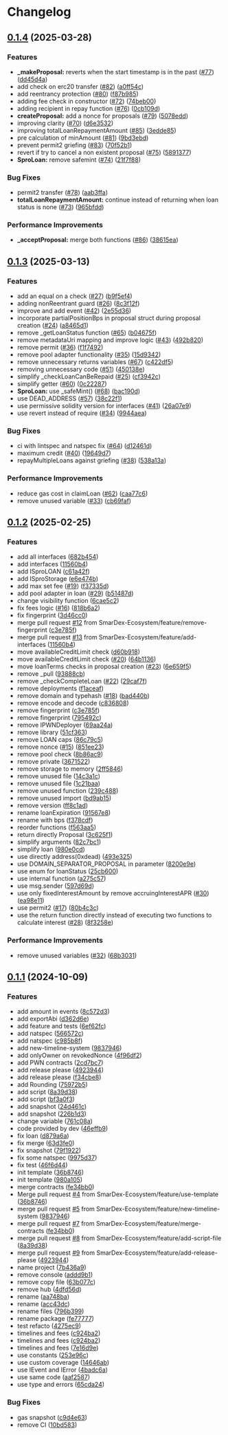 # Changelog

## [0.1.4](https://github.com/SmarDex-Ecosystem/SPRO_contracts/compare/v0.1.3...v0.1.4) (2025-03-28)


### Features

* **_makeProposal:** reverts when the start timestamp is in the past ([#77](https://github.com/SmarDex-Ecosystem/SPRO_contracts/issues/77)) ([dd45d4a](https://github.com/SmarDex-Ecosystem/SPRO_contracts/commit/dd45d4a81abeec68b70b5845114f19d0b491add4))
* add check on erc20 transfer ([#82](https://github.com/SmarDex-Ecosystem/SPRO_contracts/issues/82)) ([a0ff54c](https://github.com/SmarDex-Ecosystem/SPRO_contracts/commit/a0ff54cc4b779c22de622b7ee83fa1d4e5a9cfcd))
* add reentrancy protection ([#80](https://github.com/SmarDex-Ecosystem/SPRO_contracts/issues/80)) ([f87b985](https://github.com/SmarDex-Ecosystem/SPRO_contracts/commit/f87b98511f1627086043af1d906b9ca39a8b7e29))
* adding fee check in constructor ([#72](https://github.com/SmarDex-Ecosystem/SPRO_contracts/issues/72)) ([74beb00](https://github.com/SmarDex-Ecosystem/SPRO_contracts/commit/74beb0085903b3a3987584f6d91eff105b6ac7d1))
* adding recipient in repay function ([#76](https://github.com/SmarDex-Ecosystem/SPRO_contracts/issues/76)) ([0cb109d](https://github.com/SmarDex-Ecosystem/SPRO_contracts/commit/0cb109df776050d60fb0229c8969d1447f547801))
* **createProposal:** add a nonce for proposals ([#79](https://github.com/SmarDex-Ecosystem/SPRO_contracts/issues/79)) ([5078edd](https://github.com/SmarDex-Ecosystem/SPRO_contracts/commit/5078edd0643836195599f92d08a2e4e5a9e9272f))
* improving clarity ([#70](https://github.com/SmarDex-Ecosystem/SPRO_contracts/issues/70)) ([d6e3532](https://github.com/SmarDex-Ecosystem/SPRO_contracts/commit/d6e35320654e1907f0fb1e38bcaf0d0c55382491))
* improving totalLoanRepaymentAmount ([#85](https://github.com/SmarDex-Ecosystem/SPRO_contracts/issues/85)) ([3edde85](https://github.com/SmarDex-Ecosystem/SPRO_contracts/commit/3edde85056b793901e7d3aa12c8ec9872ae1a307))
* pre calculation of minAmount ([#81](https://github.com/SmarDex-Ecosystem/SPRO_contracts/issues/81)) ([9bd3ebd](https://github.com/SmarDex-Ecosystem/SPRO_contracts/commit/9bd3ebd3a2cc3baf6e19dd94bd08b310b9c83f8a))
* prevent permit2 griefing ([#83](https://github.com/SmarDex-Ecosystem/SPRO_contracts/issues/83)) ([70f52b1](https://github.com/SmarDex-Ecosystem/SPRO_contracts/commit/70f52b1a31bbf16a2bad6f2819e0afaf216a1c66))
* revert if try to cancel a non existent proposal ([#75](https://github.com/SmarDex-Ecosystem/SPRO_contracts/issues/75)) ([5891377](https://github.com/SmarDex-Ecosystem/SPRO_contracts/commit/5891377292b5f3e8af82cfca206587ab5413477d))
* **SproLoan:** remove safemint ([#74](https://github.com/SmarDex-Ecosystem/SPRO_contracts/issues/74)) ([21f7f88](https://github.com/SmarDex-Ecosystem/SPRO_contracts/commit/21f7f88a297d4c9f55c67e04586b582c38da2ddc))


### Bug Fixes

* permit2 transfer ([#78](https://github.com/SmarDex-Ecosystem/SPRO_contracts/issues/78)) ([aab3ffa](https://github.com/SmarDex-Ecosystem/SPRO_contracts/commit/aab3ffa99d38c4de07b3cfe63a3dd39cdd295012))
* **totalLoanRepaymentAmount:** continue instead of returning when loan status is none ([#73](https://github.com/SmarDex-Ecosystem/SPRO_contracts/issues/73)) ([965bfdd](https://github.com/SmarDex-Ecosystem/SPRO_contracts/commit/965bfdd7f63475b4a79babb9b6a50e0e05dc4e12))


### Performance Improvements

* **_acceptProposal:** merge both functions ([#86](https://github.com/SmarDex-Ecosystem/SPRO_contracts/issues/86)) ([38615ea](https://github.com/SmarDex-Ecosystem/SPRO_contracts/commit/38615ea6d61774bca4583cde706768778ed2d355))

## [0.1.3](https://github.com/SmarDex-Ecosystem/SPRO_contracts/compare/v0.1.2...v0.1.3) (2025-03-13)


### Features

* add an equal on a check ([#27](https://github.com/SmarDex-Ecosystem/SPRO_contracts/issues/27)) ([b9f5ef4](https://github.com/SmarDex-Ecosystem/SPRO_contracts/commit/b9f5ef4c92a8e10670a84765b29d16c23da4ac31))
* adding nonReentrant guard ([#26](https://github.com/SmarDex-Ecosystem/SPRO_contracts/issues/26)) ([8c3f12f](https://github.com/SmarDex-Ecosystem/SPRO_contracts/commit/8c3f12f949be56886103f06df6b468891591507f))
* improve and add event ([#42](https://github.com/SmarDex-Ecosystem/SPRO_contracts/issues/42)) ([2e55d36](https://github.com/SmarDex-Ecosystem/SPRO_contracts/commit/2e55d36461ef0bb64837c73e80a3bc057873da2e))
* incorporate partialPositionBps in proposal struct during proposal creation ([#24](https://github.com/SmarDex-Ecosystem/SPRO_contracts/issues/24)) ([a8465d1](https://github.com/SmarDex-Ecosystem/SPRO_contracts/commit/a8465d1b095a6355e1140a1a674d5f34f863c2c2))
* remove _getLoanStatus function ([#65](https://github.com/SmarDex-Ecosystem/SPRO_contracts/issues/65)) ([b04675f](https://github.com/SmarDex-Ecosystem/SPRO_contracts/commit/b04675f0b740f41768f9f8331f855bc6bdf82290))
* remove metadataUri mapping and improve logic ([#43](https://github.com/SmarDex-Ecosystem/SPRO_contracts/issues/43)) ([492b820](https://github.com/SmarDex-Ecosystem/SPRO_contracts/commit/492b820270ecefb1fa7d4e836e28dcda259a445c))
* remove permit ([#36](https://github.com/SmarDex-Ecosystem/SPRO_contracts/issues/36)) ([f1f7492](https://github.com/SmarDex-Ecosystem/SPRO_contracts/commit/f1f74929f58c99a6b2ac2c5e2d9e63e7afdf1df8))
* remove pool adapter functionality ([#35](https://github.com/SmarDex-Ecosystem/SPRO_contracts/issues/35)) ([15d9342](https://github.com/SmarDex-Ecosystem/SPRO_contracts/commit/15d93427702be4a072510be6b8a74f13bd5f2004))
* remove unnecessary returns variables ([#67](https://github.com/SmarDex-Ecosystem/SPRO_contracts/issues/67)) ([c422df5](https://github.com/SmarDex-Ecosystem/SPRO_contracts/commit/c422df548a8896943a4038ddc0f49553fdc1dfab))
* removing unnecessary code ([#51](https://github.com/SmarDex-Ecosystem/SPRO_contracts/issues/51)) ([450138e](https://github.com/SmarDex-Ecosystem/SPRO_contracts/commit/450138ea7720d7581fdada8189f5b99c47688623))
* simplify _checkLoanCanBeRepaid ([#25](https://github.com/SmarDex-Ecosystem/SPRO_contracts/issues/25)) ([cf3942c](https://github.com/SmarDex-Ecosystem/SPRO_contracts/commit/cf3942c0becf476ad834a745b329cd3c43220247))
* simplify getter ([#60](https://github.com/SmarDex-Ecosystem/SPRO_contracts/issues/60)) ([0c22287](https://github.com/SmarDex-Ecosystem/SPRO_contracts/commit/0c22287ff46a12d83bba3c0403c428349c45a262))
* **SproLoan:** use _safeMint() ([#68](https://github.com/SmarDex-Ecosystem/SPRO_contracts/issues/68)) ([bac190d](https://github.com/SmarDex-Ecosystem/SPRO_contracts/commit/bac190d1d325a7b05758b456e00d156dde47c091))
* use DEAD_ADDRESS ([#57](https://github.com/SmarDex-Ecosystem/SPRO_contracts/issues/57)) ([38c22f1](https://github.com/SmarDex-Ecosystem/SPRO_contracts/commit/38c22f14c8941fab2cd4f079bdd3236cdcd1928d))
* use permissive solidity version for interfaces ([#41](https://github.com/SmarDex-Ecosystem/SPRO_contracts/issues/41)) ([26a07e9](https://github.com/SmarDex-Ecosystem/SPRO_contracts/commit/26a07e92c048340ef47c0027b9a70588ebf22b90))
* use revert instead of require ([#34](https://github.com/SmarDex-Ecosystem/SPRO_contracts/issues/34)) ([9944aea](https://github.com/SmarDex-Ecosystem/SPRO_contracts/commit/9944aea79856eb87c52e8c5e07a325f101c450ed))


### Bug Fixes

* ci with lintspec and natspec fix ([#64](https://github.com/SmarDex-Ecosystem/SPRO_contracts/issues/64)) ([d12461d](https://github.com/SmarDex-Ecosystem/SPRO_contracts/commit/d12461d05571ec52ea9e3fcea9cb3d96e6f288f2))
* maximum credit ([#40](https://github.com/SmarDex-Ecosystem/SPRO_contracts/issues/40)) ([19649d7](https://github.com/SmarDex-Ecosystem/SPRO_contracts/commit/19649d7735870ea06493d05230aab50330ca5c2b))
* repayMultipleLoans against griefing ([#38](https://github.com/SmarDex-Ecosystem/SPRO_contracts/issues/38)) ([538a13a](https://github.com/SmarDex-Ecosystem/SPRO_contracts/commit/538a13a47ee0998a98b6177ca5b66130da59a72f))


### Performance Improvements

* reduce gas cost in claimLoan ([#62](https://github.com/SmarDex-Ecosystem/SPRO_contracts/issues/62)) ([caa77c6](https://github.com/SmarDex-Ecosystem/SPRO_contracts/commit/caa77c6f07edcee1af6d240912f2755d264348ca))
* remove unused variable ([#33](https://github.com/SmarDex-Ecosystem/SPRO_contracts/issues/33)) ([cb69faf](https://github.com/SmarDex-Ecosystem/SPRO_contracts/commit/cb69fafae125205ba15921a788c3bec9c03f4417))

## [0.1.2](https://github.com/SmarDex-Ecosystem/SPRO_contracts/compare/v0.1.1...v0.1.2) (2025-02-25)


### Features

* add all interfaces ([682b454](https://github.com/SmarDex-Ecosystem/SPRO_contracts/commit/682b454be0f0a3b5338fc8f39904fd430d384448))
* add interfaces ([11560b4](https://github.com/SmarDex-Ecosystem/SPRO_contracts/commit/11560b4f8044a460d3c69e3ffe9d9da1c35a7c32))
* add ISproLOAN ([c61a42f](https://github.com/SmarDex-Ecosystem/SPRO_contracts/commit/c61a42f4ed1ee5a7032fe0d09fc697bfffabf004))
* add ISproStorage ([e6e474b](https://github.com/SmarDex-Ecosystem/SPRO_contracts/commit/e6e474bf16babf2dfee16298e91e8e21ae6b671f))
* add max set fee ([#19](https://github.com/SmarDex-Ecosystem/SPRO_contracts/issues/19)) ([f37335d](https://github.com/SmarDex-Ecosystem/SPRO_contracts/commit/f37335d67004f79020cce49af5b7467236fe15bd))
* add pool adapter in loan ([#29](https://github.com/SmarDex-Ecosystem/SPRO_contracts/issues/29)) ([b51487d](https://github.com/SmarDex-Ecosystem/SPRO_contracts/commit/b51487de7498aefb2eb33e1ad399e6ae93ef8ecb))
* change visibility function ([6cae5c2](https://github.com/SmarDex-Ecosystem/SPRO_contracts/commit/6cae5c25453455383438c2d99d09d767a93ea5f4))
* fix fees logic ([#16](https://github.com/SmarDex-Ecosystem/SPRO_contracts/issues/16)) ([818b6a2](https://github.com/SmarDex-Ecosystem/SPRO_contracts/commit/818b6a269c61c885c2b760c292e2b63b26272344))
* fix fingerprint ([3d46cc0](https://github.com/SmarDex-Ecosystem/SPRO_contracts/commit/3d46cc08c168c58c3664ba85d7c80db1fbd4b2c2))
* merge pull request [#12](https://github.com/SmarDex-Ecosystem/SPRO_contracts/issues/12) from SmarDex-Ecosystem/feature/remove-fingerprint ([c3e785f](https://github.com/SmarDex-Ecosystem/SPRO_contracts/commit/c3e785f49e7d49a2617838d7a0c5f748f41e22e6))
* merge pull request [#13](https://github.com/SmarDex-Ecosystem/SPRO_contracts/issues/13) from SmarDex-Ecosystem/feature/add-interfaces ([11560b4](https://github.com/SmarDex-Ecosystem/SPRO_contracts/commit/11560b4f8044a460d3c69e3ffe9d9da1c35a7c32))
* move availableCreditLimit check ([d60b918](https://github.com/SmarDex-Ecosystem/SPRO_contracts/commit/d60b91879b6338b593d9296f637236dfcaa38cf7))
* move availableCreditLimit check ([#20](https://github.com/SmarDex-Ecosystem/SPRO_contracts/issues/20)) ([64b1136](https://github.com/SmarDex-Ecosystem/SPRO_contracts/commit/64b1136a7aba1e916aecb0e1b03852174bedd689))
* move loanTerms checks in proposal creation ([#23](https://github.com/SmarDex-Ecosystem/SPRO_contracts/issues/23)) ([6e659f5](https://github.com/SmarDex-Ecosystem/SPRO_contracts/commit/6e659f5ee7d26c2b1764017c348dbd987274fe05))
* remove  _pull ([93888cb](https://github.com/SmarDex-Ecosystem/SPRO_contracts/commit/93888cbc2e81accbd17921461168f5f0d3a2bfee))
* remove _checkCompleteLoan ([#22](https://github.com/SmarDex-Ecosystem/SPRO_contracts/issues/22)) ([29caf7f](https://github.com/SmarDex-Ecosystem/SPRO_contracts/commit/29caf7f5d13325f2af3f34412091ad28ad09d62c))
* remove deployments ([f1aceaf](https://github.com/SmarDex-Ecosystem/SPRO_contracts/commit/f1aceaf544f9372eb6e12acea5777338d3954a1c))
* remove domain and typehash ([#18](https://github.com/SmarDex-Ecosystem/SPRO_contracts/issues/18)) ([bad440b](https://github.com/SmarDex-Ecosystem/SPRO_contracts/commit/bad440b19c11944b3f3cb4f67778517a9662f109))
* remove encode and decode ([c836808](https://github.com/SmarDex-Ecosystem/SPRO_contracts/commit/c836808388896782a233021558a167afa6405981))
* remove fingerprint ([c3e785f](https://github.com/SmarDex-Ecosystem/SPRO_contracts/commit/c3e785f49e7d49a2617838d7a0c5f748f41e22e6))
* remove fingerprint ([795492c](https://github.com/SmarDex-Ecosystem/SPRO_contracts/commit/795492c91378743fb09779c91d3804028acdcec3))
* remove IPWNDeployer ([69aa24a](https://github.com/SmarDex-Ecosystem/SPRO_contracts/commit/69aa24a03e7b11e5ada10eba6a16b88fc6e0a6bf))
* remove library ([51cf363](https://github.com/SmarDex-Ecosystem/SPRO_contracts/commit/51cf363493defdcbbdd8eb35de53964251703d88))
* remove LOAN caps ([86c79c5](https://github.com/SmarDex-Ecosystem/SPRO_contracts/commit/86c79c5f91032be670a2559d3827550b28dce059))
* remove nonce ([#15](https://github.com/SmarDex-Ecosystem/SPRO_contracts/issues/15)) ([851ee23](https://github.com/SmarDex-Ecosystem/SPRO_contracts/commit/851ee23956fa57d74057390a047c97a540d6b394))
* remove pool check ([8b86ac9](https://github.com/SmarDex-Ecosystem/SPRO_contracts/commit/8b86ac9f161e6c35dcb3e2d7470e9ec9defd291c))
* remove private ([3671522](https://github.com/SmarDex-Ecosystem/SPRO_contracts/commit/3671522a686fed393e8ddcf0d98638277e1b0950))
* remove storage to memory ([2ff5846](https://github.com/SmarDex-Ecosystem/SPRO_contracts/commit/2ff5846bd1d5b16b63e1bd617d9087a97928f31a))
* remove unused file ([14c3a1c](https://github.com/SmarDex-Ecosystem/SPRO_contracts/commit/14c3a1c17a8924eb45d13ee41f4ce7881b7f662f))
* remove unused file ([1c21baa](https://github.com/SmarDex-Ecosystem/SPRO_contracts/commit/1c21baaa8078bf95422306b8be9c82ec89fcc65e))
* remove unused function ([239c488](https://github.com/SmarDex-Ecosystem/SPRO_contracts/commit/239c4888bf1593664a30dfbd468bb55ff8360c4a))
* remove unused import ([bd9ab15](https://github.com/SmarDex-Ecosystem/SPRO_contracts/commit/bd9ab15332b9ecf27ce8d7981fa5ccc4eba94f09))
* remove version ([ff8c1ad](https://github.com/SmarDex-Ecosystem/SPRO_contracts/commit/ff8c1ad27f47e8732aebdef71ebff1b32c29225f))
* rename loanExpiration ([91567e8](https://github.com/SmarDex-Ecosystem/SPRO_contracts/commit/91567e8062bc17229890b56e2a1a4699a886f995))
* rename with bps ([f378cdf](https://github.com/SmarDex-Ecosystem/SPRO_contracts/commit/f378cdf2c504f5d3cc5e70be166108df60343d67))
* reorder functions ([f563aa5](https://github.com/SmarDex-Ecosystem/SPRO_contracts/commit/f563aa53a545715be6f7f6447ad6257ee2fa556c))
* return directly Proposal ([3c625f1](https://github.com/SmarDex-Ecosystem/SPRO_contracts/commit/3c625f189d13f7b3ec8778bab9a70d9554052312))
* simplify arguments ([82c7bc1](https://github.com/SmarDex-Ecosystem/SPRO_contracts/commit/82c7bc17952ac0ac6f5a523aaeebcc7a961971d3))
* simplify loan ([980e0cd](https://github.com/SmarDex-Ecosystem/SPRO_contracts/commit/980e0cd900600613c7cab2a125cc927a43c91d5f))
* use directly address(0xdead) ([493e325](https://github.com/SmarDex-Ecosystem/SPRO_contracts/commit/493e325913c423539e55f9efe7c5e692e7fe1819))
* use DOMAIN_SEPARATOR_PROPOSAL in parameter ([8200e9e](https://github.com/SmarDex-Ecosystem/SPRO_contracts/commit/8200e9e2df4dfbca9c97d6d16ea8d6fbc1741166))
* use enum for loanStatus ([25cb600](https://github.com/SmarDex-Ecosystem/SPRO_contracts/commit/25cb600ed855da8c97e1621f6dbb9ccadb50828e))
* use internal function ([a275c57](https://github.com/SmarDex-Ecosystem/SPRO_contracts/commit/a275c57a20248eeef2512dfb4416f0ad91a89f6c))
* use msg.sender ([597d69d](https://github.com/SmarDex-Ecosystem/SPRO_contracts/commit/597d69d6c21b7fcae027bff5a852ecc7ea645cfc))
* use only fixedInterestAmount by remove accruingInterestAPR ([#30](https://github.com/SmarDex-Ecosystem/SPRO_contracts/issues/30)) ([ea98e11](https://github.com/SmarDex-Ecosystem/SPRO_contracts/commit/ea98e11d8b612942036eba974113c7ff10913dac))
* use permit2 ([#17](https://github.com/SmarDex-Ecosystem/SPRO_contracts/issues/17)) ([80b4c3c](https://github.com/SmarDex-Ecosystem/SPRO_contracts/commit/80b4c3cb534595e1fdc40a7da058d8ca8146ec98))
* use the return function directly instead of executing two functions to calculate interest ([#28](https://github.com/SmarDex-Ecosystem/SPRO_contracts/issues/28)) ([8f3258e](https://github.com/SmarDex-Ecosystem/SPRO_contracts/commit/8f3258e29a0f5846002ce7b37852443d985e6e97))


### Performance Improvements

* remove unused variables ([#32](https://github.com/SmarDex-Ecosystem/SPRO_contracts/issues/32)) ([68b3031](https://github.com/SmarDex-Ecosystem/SPRO_contracts/commit/68b3031ffbd93fdd4cbc20b01f9ded03d0388f41))

## [0.1.1](https://github.com/SmarDex-Ecosystem/SPRO_contracts/compare/v0.1.0...v0.1.1) (2024-10-09)


### Features

* add amount in events ([8c572d3](https://github.com/SmarDex-Ecosystem/SPRO_contracts/commit/8c572d3179ed70a4006b7a1a527762120b6e9d31))
* add exportAbi ([d362d6e](https://github.com/SmarDex-Ecosystem/SPRO_contracts/commit/d362d6eea2068ac831a3fb1a9febc1668f8f6815))
* add feature and tests ([6ef62fc](https://github.com/SmarDex-Ecosystem/SPRO_contracts/commit/6ef62fc2ff8dbdc2c537a770bf446ee021ee6706))
* add natspec ([566572c](https://github.com/SmarDex-Ecosystem/SPRO_contracts/commit/566572cf74d87c399e15e998e139faeadd43883d))
* add natspec ([c985b8f](https://github.com/SmarDex-Ecosystem/SPRO_contracts/commit/c985b8faf4b9d1dc594b6e2a9c19760e242af0c4))
* add new-timeline-system ([9837946](https://github.com/SmarDex-Ecosystem/SPRO_contracts/commit/98379463d5c2ab9983c5a859fb8c65480deb5b89))
* add onlyOwner on revokedNonce ([4f96df2](https://github.com/SmarDex-Ecosystem/SPRO_contracts/commit/4f96df2406814fdad888218d07745ca5654f3fd4))
* add PWN contracts ([2cd7bc7](https://github.com/SmarDex-Ecosystem/SPRO_contracts/commit/2cd7bc7b1e3fd111555c99b102384d547f3a3f64))
* add release please ([4923944](https://github.com/SmarDex-Ecosystem/SPRO_contracts/commit/4923944d9e51ffcf6ca1af1f9df90644cd2c9d59))
* add release please ([f34cbe8](https://github.com/SmarDex-Ecosystem/SPRO_contracts/commit/f34cbe86858e7f1a25c1a7699367a93fce7043c7))
* add Rounding ([75972b5](https://github.com/SmarDex-Ecosystem/SPRO_contracts/commit/75972b57a17e3804bf5b1f911475fcd9131f1145))
* add script ([8a39d38](https://github.com/SmarDex-Ecosystem/SPRO_contracts/commit/8a39d383cf19fcff6a3e4091f30aa2f5c6a0bb9d))
* add script ([bf3a0f3](https://github.com/SmarDex-Ecosystem/SPRO_contracts/commit/bf3a0f36d37d92c59f98128de2880e69b4d11585))
* add snapshot ([24d461c](https://github.com/SmarDex-Ecosystem/SPRO_contracts/commit/24d461c46b829c394e8f4270661223eb5bcefe14))
* add snapshot ([226b1d3](https://github.com/SmarDex-Ecosystem/SPRO_contracts/commit/226b1d3b15a38a3f08577defbc3f5d02dfb9ad3c))
* change variable ([761c08a](https://github.com/SmarDex-Ecosystem/SPRO_contracts/commit/761c08afd7383e4bba77d14325935083137f506d))
* code provided by dev ([46effb9](https://github.com/SmarDex-Ecosystem/SPRO_contracts/commit/46effb9dbe86193d7fac8eb71e2720dd4590b550))
* fix loan ([d879a6a](https://github.com/SmarDex-Ecosystem/SPRO_contracts/commit/d879a6a53fefffa868a0b837df444cf975d84c96))
* fix merge ([63d3fe0](https://github.com/SmarDex-Ecosystem/SPRO_contracts/commit/63d3fe0bff6ec93e98a4d59afa233102b36c4e30))
* fix snapshot ([79f1922](https://github.com/SmarDex-Ecosystem/SPRO_contracts/commit/79f1922cd7f5accf09c92c15b9675cba63b032d1))
* fix some natspec ([9975d37](https://github.com/SmarDex-Ecosystem/SPRO_contracts/commit/9975d37f6abe76c935a8ee44336ab96ece165541))
* fix test ([46f6d44](https://github.com/SmarDex-Ecosystem/SPRO_contracts/commit/46f6d44520a25309025397445467ddbc95bb4829))
* init template ([36b8746](https://github.com/SmarDex-Ecosystem/SPRO_contracts/commit/36b87462d1342c91056901274e06d3fc8025779b))
* init template ([980a105](https://github.com/SmarDex-Ecosystem/SPRO_contracts/commit/980a105da90fc7e0ee1fabaee2bc3a5f6f240e5f))
* merge contracts ([fe34bb0](https://github.com/SmarDex-Ecosystem/SPRO_contracts/commit/fe34bb02e30408126ffb2d437bcf19a7c1e70b9e))
* Merge pull request [#4](https://github.com/SmarDex-Ecosystem/SPRO_contracts/issues/4) from SmarDex-Ecosystem/feature/use-template ([36b8746](https://github.com/SmarDex-Ecosystem/SPRO_contracts/commit/36b87462d1342c91056901274e06d3fc8025779b))
* merge pull request [#5](https://github.com/SmarDex-Ecosystem/SPRO_contracts/issues/5) from SmarDex-Ecosystem/feature/new-timeline-system ([9837946](https://github.com/SmarDex-Ecosystem/SPRO_contracts/commit/98379463d5c2ab9983c5a859fb8c65480deb5b89))
* merge pull request [#7](https://github.com/SmarDex-Ecosystem/SPRO_contracts/issues/7) from SmarDex-Ecosystem/feature/merge-contracts ([fe34bb0](https://github.com/SmarDex-Ecosystem/SPRO_contracts/commit/fe34bb02e30408126ffb2d437bcf19a7c1e70b9e))
* merge pull request [#8](https://github.com/SmarDex-Ecosystem/SPRO_contracts/issues/8) from SmarDex-Ecosystem/feature/add-script-file ([8a39d38](https://github.com/SmarDex-Ecosystem/SPRO_contracts/commit/8a39d383cf19fcff6a3e4091f30aa2f5c6a0bb9d))
* merge pull request [#9](https://github.com/SmarDex-Ecosystem/SPRO_contracts/issues/9) from SmarDex-Ecosystem/feature/add-release-please ([4923944](https://github.com/SmarDex-Ecosystem/SPRO_contracts/commit/4923944d9e51ffcf6ca1af1f9df90644cd2c9d59))
* name project ([7b436a9](https://github.com/SmarDex-Ecosystem/SPRO_contracts/commit/7b436a91ba695dccca30d1f249375c6eaa70492a))
* remove console ([addd9b1](https://github.com/SmarDex-Ecosystem/SPRO_contracts/commit/addd9b1072bc10dd1273cc9b70e76abd002958af))
* remove copy file ([63b077c](https://github.com/SmarDex-Ecosystem/SPRO_contracts/commit/63b077ce199096a016783f1b141ddc7087ba7155))
* remove hub ([4dfd56d](https://github.com/SmarDex-Ecosystem/SPRO_contracts/commit/4dfd56df96c7e26b4ed5bd148f6f22e9394c3946))
* rename ([aa748ba](https://github.com/SmarDex-Ecosystem/SPRO_contracts/commit/aa748ba7273dca133c01a001e7653be9bea09b37))
* rename ([acc43dc](https://github.com/SmarDex-Ecosystem/SPRO_contracts/commit/acc43dcc75a9ead0bea9d000773665727f24d813))
* rename files ([796b399](https://github.com/SmarDex-Ecosystem/SPRO_contracts/commit/796b39999bf4e8dff5ce264a8474b871bb32d5b2))
* rename package ([fe77777](https://github.com/SmarDex-Ecosystem/SPRO_contracts/commit/fe7777721021218b0b7e1e4c42a329103cceaca7))
* test refacto ([4275ec9](https://github.com/SmarDex-Ecosystem/SPRO_contracts/commit/4275ec9ddcbf342b64deb0724403f1a184eb40ff))
* timelines and fees ([c924ba2](https://github.com/SmarDex-Ecosystem/SPRO_contracts/commit/c924ba2c1d0c4e9d601832e7b2b75a9f08758af4))
* timelines and fees ([c924ba2](https://github.com/SmarDex-Ecosystem/SPRO_contracts/commit/c924ba2c1d0c4e9d601832e7b2b75a9f08758af4))
* timelines and fees ([7e16d9e](https://github.com/SmarDex-Ecosystem/SPRO_contracts/commit/7e16d9e88d8ed40a894ed9029ad31f1fde6052ce))
* use constants ([253e96c](https://github.com/SmarDex-Ecosystem/SPRO_contracts/commit/253e96c6010454e427a844eded74462a989c177a))
* use custom coverage ([14646ab](https://github.com/SmarDex-Ecosystem/SPRO_contracts/commit/14646ab60f51266564f59a283e2407c763630344))
* use IEvent and IError ([4badc6a](https://github.com/SmarDex-Ecosystem/SPRO_contracts/commit/4badc6a5c79917d24d5575c624b45ada9d9390b2))
* use same code ([aaf2587](https://github.com/SmarDex-Ecosystem/SPRO_contracts/commit/aaf2587a737c55bfc22d93d016454059c09b9435))
* use type and errors ([65cda24](https://github.com/SmarDex-Ecosystem/SPRO_contracts/commit/65cda24a455ae82b5dd02cde47ddf26d1789dfa5))


### Bug Fixes

* gas snapshot ([c9d4e63](https://github.com/SmarDex-Ecosystem/SPRO_contracts/commit/c9d4e63a150fee89b9ab90b365cec1003da88dac))
* remove CI ([10bd583](https://github.com/SmarDex-Ecosystem/SPRO_contracts/commit/10bd583fe87c6692fea67087392f9e0755c01427))
